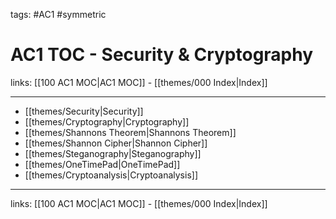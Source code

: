 tags: #AC1 #symmetric 

# AC1 TOC - Security & Cryptography

links:  [[100 AC1 MOC|AC1 MOC]] - [[themes/000 Index|Index]]

---

- [[themes/Security|Security]]
- [[themes/Cryptography|Cryptography]]
- [[themes/Shannons Theorem|Shannons Theorem]]
- [[themes/Shannon Cipher|Shannon Cipher]]
- [[themes/Steganography|Steganography]]
- [[themes/OneTimePad|OneTimePad]]
- [[themes/Cryptoanalysis|Cryptoanalysis]]

---
links:  [[100 AC1 MOC|AC1 MOC]] - [[themes/000 Index|Index]]